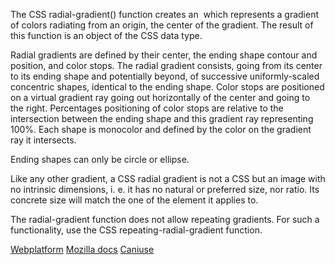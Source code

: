 The CSS radial-gradient() function creates an <image> which represents a gradient of colors radiating from an origin, the center of the gradient. The result of this function is an object of the CSS <gradient> data type.

Radial gradients are defined by their center, the ending shape contour and position, and color stops. The radial gradient consists, going from its center to its ending shape and potentially beyond, of successive uniformly-scaled concentric shapes, identical to the ending shape. Color stops are positioned on a virtual gradient ray going out horizontally of the center and going to the right. Percentages positioning of color stops are relative to the intersection between the ending shape and this gradient ray representing 100%. Each shape is monocolor and defined by the color on the gradient ray it intersects.

Ending shapes can only be circle or ellipse.

Like any other gradient, a CSS radial gradient is not a CSS <color> but an image with no intrinsic dimensions, i. e. it has no natural or preferred size, nor ratio. Its concrete size will match the one of the element it applies to.

The radial-gradient function does not allow repeating gradients. For such a functionality, use the CSS repeating-radial-gradient function.

[Webplatform](http://docs.webplatform.org/wiki/css/functions/radial-gradient)
[Mozilla docs](https://developer.mozilla.org/en-US/docs/Web/CSS/radial-gradient)
[Caniuse](http://caniuse.com/#feat=css-gradients)